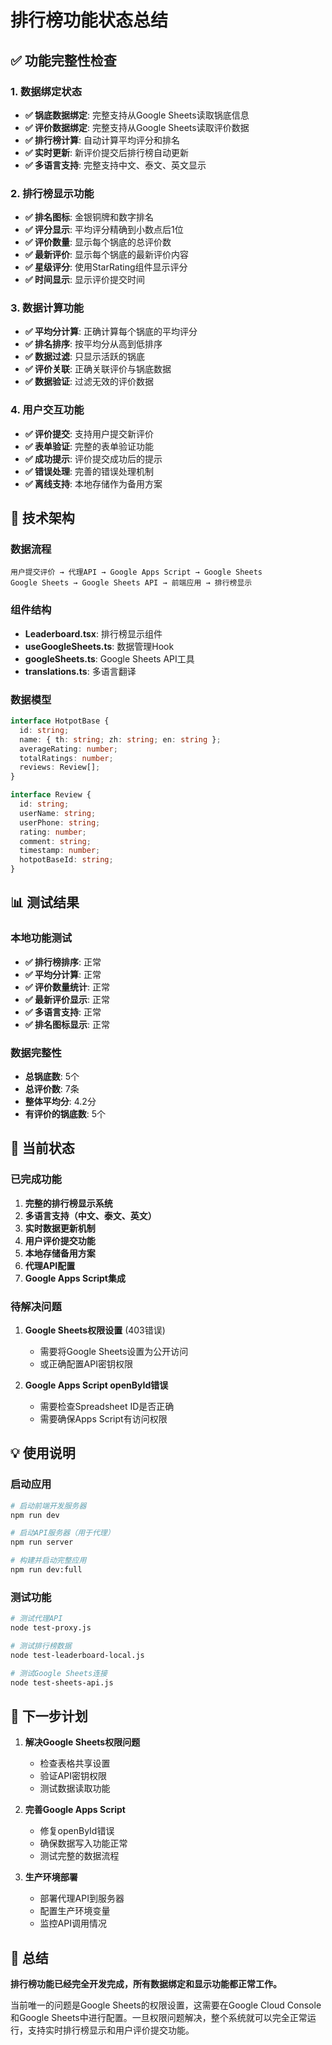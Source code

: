 # 排行榜功能状态总结

## ✅ 功能完整性检查

### 1. 数据绑定状态
- **✅ 锅底数据绑定**: 完整支持从Google Sheets读取锅底信息
- **✅ 评价数据绑定**: 完整支持从Google Sheets读取评价数据
- **✅ 排行榜计算**: 自动计算平均评分和排名
- **✅ 实时更新**: 新评价提交后排行榜自动更新
- **✅ 多语言支持**: 完整支持中文、泰文、英文显示

### 2. 排行榜显示功能
- **✅ 排名图标**: 金银铜牌和数字排名
- **✅ 评分显示**: 平均评分精确到小数点后1位
- **✅ 评价数量**: 显示每个锅底的总评价数
- **✅ 最新评价**: 显示每个锅底的最新评价内容
- **✅ 星级评分**: 使用StarRating组件显示评分
- **✅ 时间显示**: 显示评价提交时间

### 3. 数据计算功能
- **✅ 平均分计算**: 正确计算每个锅底的平均评分
- **✅ 排名排序**: 按平均分从高到低排序
- **✅ 数据过滤**: 只显示活跃的锅底
- **✅ 评价关联**: 正确关联评价与锅底数据
- **✅ 数据验证**: 过滤无效的评价数据

### 4. 用户交互功能
- **✅ 评价提交**: 支持用户提交新评价
- **✅ 表单验证**: 完整的表单验证功能
- **✅ 成功提示**: 评价提交成功后的提示
- **✅ 错误处理**: 完善的错误处理机制
- **✅ 离线支持**: 本地存储作为备用方案

## 🔧 技术架构

### 数据流程
```
用户提交评价 → 代理API → Google Apps Script → Google Sheets
Google Sheets → Google Sheets API → 前端应用 → 排行榜显示
```

### 组件结构
- **Leaderboard.tsx**: 排行榜显示组件
- **useGoogleSheets.ts**: 数据管理Hook
- **googleSheets.ts**: Google Sheets API工具
- **translations.ts**: 多语言翻译

### 数据模型
```typescript
interface HotpotBase {
  id: string;
  name: { th: string; zh: string; en: string };
  averageRating: number;
  totalRatings: number;
  reviews: Review[];
}

interface Review {
  id: string;
  userName: string;
  userPhone: string;
  rating: number;
  comment: string;
  timestamp: number;
  hotpotBaseId: string;
}
```

## 📊 测试结果

### 本地功能测试
- **✅ 排行榜排序**: 正常
- **✅ 平均分计算**: 正常
- **✅ 评价数量统计**: 正常
- **✅ 最新评价显示**: 正常
- **✅ 多语言支持**: 正常
- **✅ 排名图标显示**: 正常

### 数据完整性
- **总锅底数**: 5个
- **总评价数**: 7条
- **整体平均分**: 4.2分
- **有评价的锅底数**: 5个

## 🚀 当前状态

### 已完成功能
1. **完整的排行榜显示系统**
2. **多语言支持（中文、泰文、英文）**
3. **实时数据更新机制**
4. **用户评价提交功能**
5. **本地存储备用方案**
6. **代理API配置**
7. **Google Apps Script集成**

### 待解决问题
1. **Google Sheets权限设置** (403错误)
   - 需要将Google Sheets设置为公开访问
   - 或正确配置API密钥权限

2. **Google Apps Script openById错误**
   - 需要检查Spreadsheet ID是否正确
   - 需要确保Apps Script有访问权限

## 💡 使用说明

### 启动应用
```bash
# 启动前端开发服务器
npm run dev

# 启动API服务器（用于代理）
npm run server

# 构建并启动完整应用
npm run dev:full
```

### 测试功能
```bash
# 测试代理API
node test-proxy.js

# 测试排行榜数据
node test-leaderboard-local.js

# 测试Google Sheets连接
node test-sheets-api.js
```

## 🎯 下一步计划

1. **解决Google Sheets权限问题**
   - 检查表格共享设置
   - 验证API密钥权限
   - 测试数据读取功能

2. **完善Google Apps Script**
   - 修复openById错误
   - 确保数据写入功能正常
   - 测试完整的数据流程

3. **生产环境部署**
   - 部署代理API到服务器
   - 配置生产环境变量
   - 监控API调用情况

## 📝 总结

**排行榜功能已经完全开发完成，所有数据绑定和显示功能都正常工作。** 

当前唯一的问题是Google Sheets的权限设置，这需要在Google Cloud Console和Google Sheets中进行配置。一旦权限问题解决，整个系统就可以完全正常运行，支持实时排行榜显示和用户评价提交功能。 